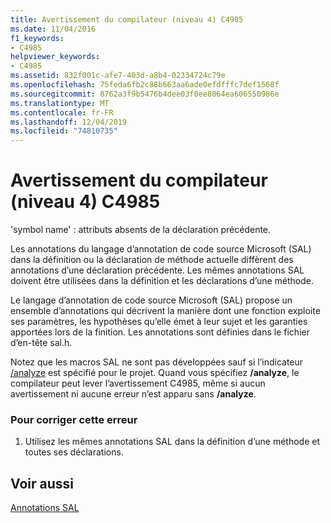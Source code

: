 ```yaml
---
title: Avertissement du compilateur (niveau 4) C4985
ms.date: 11/04/2016
f1_keywords:
- C4985
helpviewer_keywords:
- C4985
ms.assetid: 832f001c-afe7-403d-a8b4-02334724c79e
ms.openlocfilehash: 75feda6fb2c88b663aa6ade0efdfffc7def1568f
ms.sourcegitcommit: 8762a3f9b5476b4dee03f0ee8064ea606550986e
ms.translationtype: MT
ms.contentlocale: fr-FR
ms.lasthandoff: 12/04/2019
ms.locfileid: "74810735"
---
```

# <a name="compiler-warning-level-4-c4985"></a>Avertissement du compilateur (niveau 4) C4985

'symbol name' : attributs absents de la déclaration précédente.

Les annotations du langage d’annotation de code source Microsoft (SAL) dans la définition ou la déclaration de méthode actuelle diffèrent des annotations d’une déclaration précédente. Les mêmes annotations SAL doivent être utilisées dans la définition et les déclarations d’une méthode.

Le langage d’annotation de code source Microsoft (SAL) propose un ensemble d’annotations qui décrivent la manière dont une fonction exploite ses paramètres, les hypothèses qu’elle émet à leur sujet et les garanties apportées lors de la finition. Les annotations sont définies dans le fichier d’en-tête sal.h.

Notez que les macros SAL ne sont pas développées sauf si l’indicateur [/analyze](../../build/reference/analyze-code-analysis.md) est spécifié pour le projet. Quand vous spécifiez **/analyze**, le compilateur peut lever l’avertissement C4985, même si aucun avertissement ni aucune erreur n’est apparu sans **/analyze**.

### <a name="to-correct-this-error"></a>Pour corriger cette erreur

1. Utilisez les mêmes annotations SAL dans la définition d’une méthode et toutes ses déclarations.

## <a name="see-also"></a>Voir aussi

[Annotations SAL](../../c-runtime-library/sal-annotations.md)